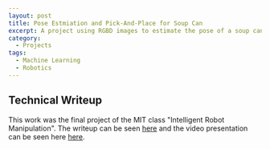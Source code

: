```yaml
---
layout: post
title: Pose Estmiation and Pick-And-Place for Soup Can
excerpt: A project using RGBD images to estimate the pose of a soup can and non-linear optimization to execute a pick-and-place maneuver. <br><br>
category:
  - Projects
tags:
  - Machine Learning
  - Robotics
---
```


## Technical Writeup

This work was the final project of the MIT class "Intelligent Robot Manipulation".  The writeup can be seen [here](https://alexcuellar.github.io/assets/pdfs/Manipulation_Writeup.pdf) and the video presentation can be seen here [here](https://youtu.be/5_PvdaBFkl0).
